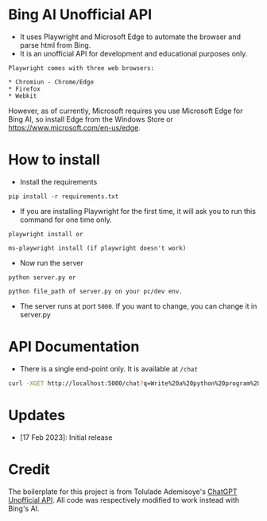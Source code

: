 # Bing AI Unofficial API

* It uses Playwright and Microsoft Edge to automate the browser and parse html from Bing.
* It is an unofficial API for development and educational purposes only.

```
Playwright comes with three web browsers:

* Chromiun - Chrome/Edge
* Firefox
* Webkit
```

However, as of currently, Microsoft requires you use Microsoft Edge for Bing AI, so install Edge from the Windows Store or https://www.microsoft.com/en-us/edge.

# How to install

* Install the requirements

```
pip install -r requirements.txt
```

* If you are installing Playwright for the first time, it will ask you to run this command for one time only.

```
playwright install or

ms-playwright install (if playwright doesn't work)

```

* Now run the server

```
python server.py or

python file_path of server.py on your pc/dev env.
```

* The server runs at port `5000`. If you want to change, you can change it in server.py


# API Documentation

* There is a single end-point only. It is available at `/chat`

```sh
curl -XGET http://localhost:5000/chat?q=Write%20a%20python%20program%20to%20reverse%20a%20list
```

# Updates

* [17 Feb 2023]: Initial release


# Credit

The boilerplate for this project is from Tolulade Ademisoye's
[ChatGPT Unofficial API](https://github.com/Tolulade-A/chatgpt-unofficial-api). All code was respectively modified
to work instead with Bing's AI.